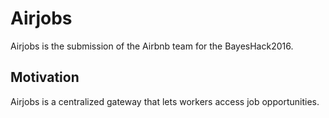 # Airjobs

Airjobs is the submission of the Airbnb team for the BayesHack2016. 

## Motivation



Airjobs is a centralized gateway that lets workers access job opportunities.  



